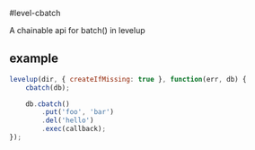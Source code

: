 #level-cbatch

A chainable api for batch() in levelup

## example

```js
levelup(dir, { createIfMissing: true }, function(err, db) {
    cbatch(db); 

    db.cbatch()
    	.put('foo', 'bar')
    	.del('hello')
    	.exec(callback);
});
```
